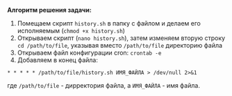 **Алгоритм решения задачи:**
1. Помещаем скрипт ```history.sh``` в папку с файлом и делаем его исполняемым (```chmod +x history.sh```)
2. Открываем скрипт (```nano history.sh```), затем изменяем вторую строку ```cd /path/to/file```,
указывая вместо ```/path/to/file```  директорию файла
3. Открываем файл конфигурации cron: ```crontab -e```
4. Добавляем в конец файла:

```* * * * * /path/to/file/history.sh ИМЯ_ФАЙЛА > /dev/null 2>&1``` 

где ```/path/to/file``` - дирректория файла, а ```ИМЯ_ФАЙЛА``` - имя файла.

